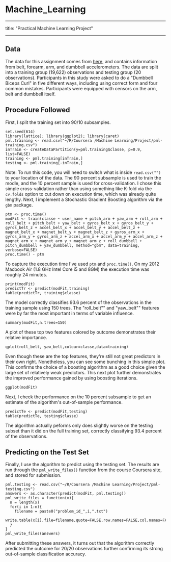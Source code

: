 Machine_Learning
================
---
title: "Practical Machine Learning Project"

---
## Data
The data for this assignment comes from [here](http://groupware.les.inf.puc-rio.br/har), and contains information from belt, forearm, arm, and dumbbell accelerometers.  The data are split into a training group (19,622) observations and testing group (20 observations).  Participants in this study were asked to do a "Dumbbell Biceps Curl" in five different ways, including using correct form and four common mistakes.  Participants were equipped with censors on the arm, belt and dumbbell itself.  

## Procedure Followed
First, I split the training set into 90/10 subsamples.  
```{r}
set.seed(614)
library(lattice); library(ggplot2); library(caret)
pml.training <- read.csv("~/R/Coursera /Machine Learning/Project/pml-training.csv")
inTrain <- createDataPartition(y=pml.training$classe, p=0.9, list=FALSE)
training <- pml.training[inTrain,]
testing <- pml.training[-inTrain,]
```
Note: To run this code, you will need to switch what is inside `read.csv("")` to your location of the data.   The 90 percent subsample is used to train the modle, and the 10 percent sample is used for cross-validation.  I chose this simple cross-validation rather than using something like K-fold via the `cv.folds` option to cut down on execution time, which was already quite lengthy.  Next, I implement a Stochastic Gradient Boosting algorithm via the `gbm` package.
```{r}
ptm <- proc.time()
modFit <- train(classe ~ user_name + pitch_arm + yaw_arm + roll_arm + roll_belt + pitch_belt + yaw_belt + gyros_belt_x + gyros_belt_y + gyros_belt_z + accel_belt_x + accel_belt_y + accel_belt_z + magnet_belt_x + magnet_belt_y + magnet_belt_z + gyros_arm_x + gyros_arm_y + gyros_arm_z + accel_arm_x + accel_arm_y + accel_arm_z + magnet_arm_x + magnet_arm_y + magnet_arm_z + roll_dumbbell + pitch_dumbbell + yaw_dumbbell, method="gbm", data=training, verbose=FALSE)
proc.time() - ptm
```
To capture the execution time I've used `ptm` and `proc.time()`.  On my 2012 Macbook Air (1.8 GHz Intel Core i5 and 8GM) the execution time was roughly 24 minutes.
```{r}
print(modFit)
predictTr <- predict(modFit,training)
table(predictTr, training$classe)
```
The model correctly classifies 93.6 percent of the observations in the training sample using 150 trees.  The "roll_belt"" and "yaw_belt"" features were by far the most important in terms of variable influence.  
```{r}
summary(modFit,n.trees=150)
```

A plot of these top two features colored by outcome demonstrates their relative importance.  
```{r}
qplot(roll_belt, yaw_belt,colour=classe,data=training)
```
Even though these are the top features, they're still not great predictors in their own right.  Nonetheless, you can see some bunching in this simple plot.  This confirms the choice of a boosting algorithm as a good choice given the large set of relatively weak predictors.  This next plot further demonstrates the improved performance gained by using boosting iterations.

```{r}
ggplot(modFit)
```

Next, I check the performance on the 10 percent subsample to get an estimate of the algorithm's out-of-sample performance.
```{r}
predictTe <- predict(modFit,testing)
table(predictTe, testing$classe)
```
The algorithm actually peforms only does slightly worse on the testing subset than it did on the full training set, correctly classifying 93.4 percent of the observations.

## Predicting on the Test Set
Finally, I use the algorithm to predict using the testing set.  The results are run through the `pml_write_files()` function from the course Coursera site, and stored for submission.  
```{r}
pml.testing <- read.csv("~/R/Coursera /Machine Learning/Project/pml-testing.csv")
answers <- as.character(predict(modFit, pml.testing))
pml_write_files = function(x){
  n = length(x)
  for(i in 1:n){
    filename = paste0("problem_id_",i,".txt")
    write.table(x[i],file=filename,quote=FALSE,row.names=FALSE,col.names=FALSE)
  }
}
pml_write_files(answers)
```
After submitting these answers, it turns out that the algorithm correctly predicted the outcome for 20/20 observations further confirming its strong out-of-sample classification accuracy.  

